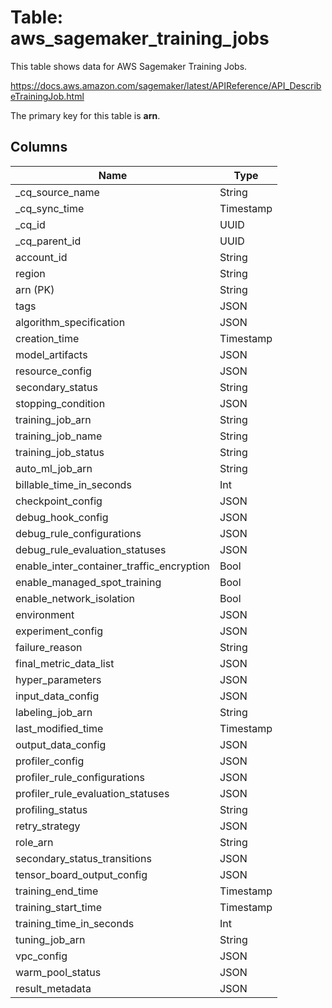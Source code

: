 # Table: aws_sagemaker_training_jobs

This table shows data for AWS Sagemaker Training Jobs.

https://docs.aws.amazon.com/sagemaker/latest/APIReference/API_DescribeTrainingJob.html

The primary key for this table is **arn**.

## Columns

| Name          | Type          |
| ------------- | ------------- |
|_cq_source_name|String|
|_cq_sync_time|Timestamp|
|_cq_id|UUID|
|_cq_parent_id|UUID|
|account_id|String|
|region|String|
|arn (PK)|String|
|tags|JSON|
|algorithm_specification|JSON|
|creation_time|Timestamp|
|model_artifacts|JSON|
|resource_config|JSON|
|secondary_status|String|
|stopping_condition|JSON|
|training_job_arn|String|
|training_job_name|String|
|training_job_status|String|
|auto_ml_job_arn|String|
|billable_time_in_seconds|Int|
|checkpoint_config|JSON|
|debug_hook_config|JSON|
|debug_rule_configurations|JSON|
|debug_rule_evaluation_statuses|JSON|
|enable_inter_container_traffic_encryption|Bool|
|enable_managed_spot_training|Bool|
|enable_network_isolation|Bool|
|environment|JSON|
|experiment_config|JSON|
|failure_reason|String|
|final_metric_data_list|JSON|
|hyper_parameters|JSON|
|input_data_config|JSON|
|labeling_job_arn|String|
|last_modified_time|Timestamp|
|output_data_config|JSON|
|profiler_config|JSON|
|profiler_rule_configurations|JSON|
|profiler_rule_evaluation_statuses|JSON|
|profiling_status|String|
|retry_strategy|JSON|
|role_arn|String|
|secondary_status_transitions|JSON|
|tensor_board_output_config|JSON|
|training_end_time|Timestamp|
|training_start_time|Timestamp|
|training_time_in_seconds|Int|
|tuning_job_arn|String|
|vpc_config|JSON|
|warm_pool_status|JSON|
|result_metadata|JSON|